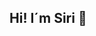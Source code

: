 ## Hi! I´m Siri 👋

<!---
SiriHoyas/SiriHoyas is a ✨ special ✨ repository because its `README.md` (this file) appears on your GitHub profile.
You can click the Preview link to take a look at your changes.
--->
